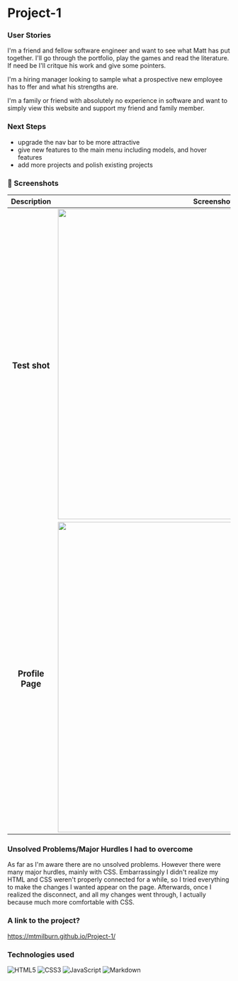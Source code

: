 # Project-1


### User Stories
I'm a friend and fellow software engineer and want to see what Matt has put together. I'll go through the portfolio, play the games and read the literature. If need be I'll critque his work and give some pointers.

I'm a hiring manager looking to sample what a prospective new employee has to ffer and what his strengths are. 

I'm a family or friend with absolutely no experience in software and want to simply view this website and support my friend and family member.

### Next Steps
* upgrade the nav bar to be more attractive
* give new features to the main menu including models, and hover features
* add more projects and polish existing projects

### :camera_flash: Screenshots 

  |   Description | Screenshot | 
  |:-------------:| -----------|
  | <h3>Test shot</h3> | <img src="https://imgur.com/aGFrD81" width="700"> |
  | <h3>Profile Page</h3> | <img src="https://imgur.com/TOBtgGH" width="700"> |

### Unsolved Problems/Major Hurdles I had to overcome
As far as I'm aware there are no unsolved problems. However there were many major hurdles, mainly with CSS. Embarrassingly I didn't realize my HTML and CSS weren't properly connected for a while, so I tried everything to make the changes I wanted appear on the page. Afterwards, once I realized the disconnect, and all my changes went through, I actually because much more comfortable with CSS.

### A link to the project?
https://mtmilburn.github.io/Project-1/

### Technologies used
![HTML5](https://img.shields.io/badge/html5-%23E34F26.svg?style=for-the-badge&logo=html5&logoColor=white)
![CSS3](https://img.shields.io/badge/css3-%231572B6.svg?style=for-the-badge&logo=css3&logoColor=white)
![JavaScript](https://img.shields.io/badge/javascript-%23323330.svg?style=for-the-badge&logo=javascript&logoColor=%23F7DF1E)
![Markdown](https://img.shields.io/badge/markdown-%23000000.svg?style=for-the-badge&logo=markdown&logoColor=white)
